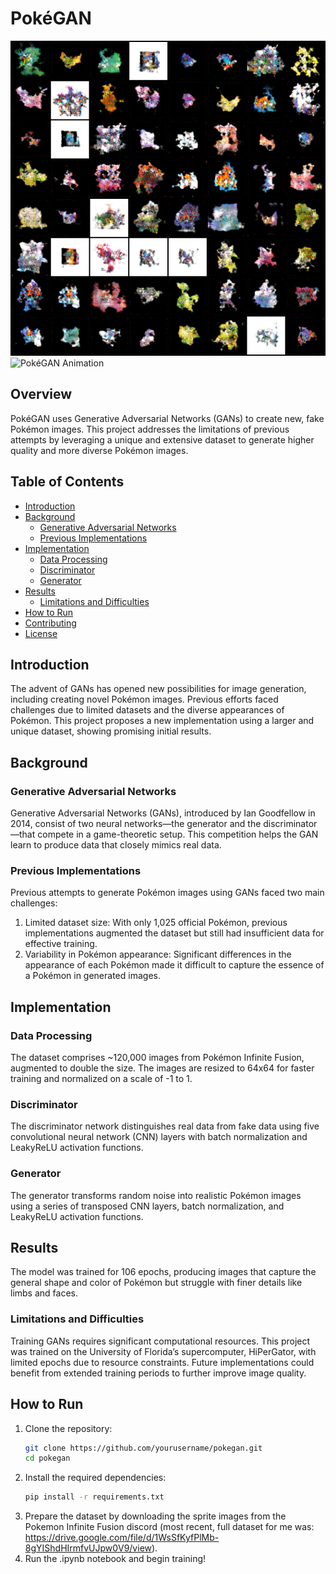 # PokéGAN

![PokéGAN Output](results/result-image-0108.png)
![PokéGAN Animation](results.gif)

## Overview
PokéGAN uses Generative Adversarial Networks (GANs) to create new, fake Pokémon images. This project addresses the limitations of previous attempts by leveraging a unique and extensive dataset to generate higher quality and more diverse Pokémon images.

## Table of Contents
- [Introduction](#introduction)
- [Background](#background)
  - [Generative Adversarial Networks](#generative-adversarial-networks)
  - [Previous Implementations](#previous-implementations)
- [Implementation](#implementation)
  - [Data Processing](#data-processing)
  - [Discriminator](#discriminator)
  - [Generator](#generator)
- [Results](#results)
  - [Limitations and Difficulties](#limitations-and-difficulties)
- [How to Run](#how-to-run)
- [Contributing](#contributing)
- [License](#license)

## Introduction
The advent of GANs has opened new possibilities for image generation, including creating novel Pokémon images. Previous efforts faced challenges due to limited datasets and the diverse appearances of Pokémon. This project proposes a new implementation using a larger and unique dataset, showing promising initial results.

## Background

### Generative Adversarial Networks
Generative Adversarial Networks (GANs), introduced by Ian Goodfellow in 2014, consist of two neural networks—the generator and the discriminator—that compete in a game-theoretic setup. This competition helps the GAN learn to produce data that closely mimics real data.

### Previous Implementations
Previous attempts to generate Pokémon images using GANs faced two main challenges:
1. Limited dataset size: With only 1,025 official Pokémon, previous implementations augmented the dataset but still had insufficient data for effective training.
2. Variability in Pokémon appearance: Significant differences in the appearance of each Pokémon made it difficult to capture the essence of a Pokémon in generated images.

## Implementation

### Data Processing
The dataset comprises ~120,000 images from Pokémon Infinite Fusion, augmented to double the size. The images are resized to 64x64 for faster training and normalized on a scale of -1 to 1.

### Discriminator
The discriminator network distinguishes real data from fake data using five convolutional neural network (CNN) layers with batch normalization and LeakyReLU activation functions.

### Generator
The generator transforms random noise into realistic Pokémon images using a series of transposed CNN layers, batch normalization, and LeakyReLU activation functions.

## Results
The model was trained for 106 epochs, producing images that capture the general shape and color of Pokémon but struggle with finer details like limbs and faces. 

### Limitations and Difficulties
Training GANs requires significant computational resources. This project was trained on the University of Florida’s supercomputer, HiPerGator, with limited epochs due to resource constraints. Future implementations could benefit from extended training periods to further improve image quality.

## How to Run
1. Clone the repository:
    ```bash
    git clone https://github.com/yourusername/pokegan.git
    cd pokegan
    ```
2. Install the required dependencies:
    ```bash
    pip install -r requirements.txt
    ```
3. Prepare the dataset by downloading the sprite images from the Pokemon Infinite Fusion discord (most recent, full dataset for me was: https://drive.google.com/file/d/1WsSfKyfPlMb-8gYIShdHIrmfvUJpw0V9/view).
4. Run the .ipynb notebook and begin training!

